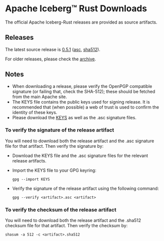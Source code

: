 <!--
  ~ Licensed to the Apache Software Foundation (ASF) under one
  ~ or more contributor license agreements.  See the NOTICE file
  ~ distributed with this work for additional information
  ~ regarding copyright ownership.  The ASF licenses this file
  ~ to you under the Apache License, Version 2.0 (the
  ~ "License"); you may not use this file except in compliance
  ~ with the License.  You may obtain a copy of the License at
  ~
  ~   http://www.apache.org/licenses/LICENSE-2.0
  ~
  ~ Unless required by applicable law or agreed to in writing,
  ~ software distributed under the License is distributed on an
  ~ "AS IS" BASIS, WITHOUT WARRANTIES OR CONDITIONS OF ANY
  ~ KIND, either express or implied.  See the License for the
  ~ specific language governing permissions and limitations
  ~ under the License.
-->

# Apache Iceberg™ Rust Downloads

The official Apache Iceberg-Rust releases are provided as source artifacts.

## Releases

The latest source release is [0.5.1](https://www.apache.org/dyn/closer.lua/iceberg/apache-iceberg-rust-0.5.1/apache-iceberg-rust-0.5.1-src.tar.gz?action=download) ([asc](https://downloads.apache.org/iceberg/apache-iceberg-rust-0.5.1/apache-iceberg-rust-0.5.1-src.tar.gz.asc),
[sha512](https://downloads.apache.org/iceberg/apache-iceberg-rust-0.5.1/apache-iceberg-rust-0.5.1-src.tar.gz.sha512)).

For older releases, please check the [archive](https://archive.apache.org/dist/iceberg/).

## Notes

* When downloading a release, please verify the OpenPGP compatible signature (or failing that, check the SHA-512); these should be fetched from the main Apache site.
* The KEYS file contains the public keys used for signing release. It is recommended that (when possible) a web of trust is used to confirm the identity of these keys.
* Please download the [KEYS](https://downloads.apache.org/iceberg/KEYS) as well as the .asc signature files.

### To verify the signature of the release artifact

You will need to download both the release artifact and the .asc signature file for that artifact. Then verify the signature by:

* Download the KEYS file and the .asc signature files for the relevant release artifacts.
* Import the KEYS file to your GPG keyring:

    ```shell
    gpg --import KEYS
    ```

* Verify the signature of the release artifact using the following command:

    ```shell
    gpg --verify <artifact>.asc <artifact>
    ```

### To verify the checksum of the release artifact

You will need to download both the release artifact and the .sha512 checksum file for that artifact. Then verify the checksum by:

```shell
shasum -a 512 -c <artifact>.sha512
```
